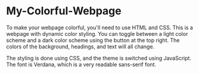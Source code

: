 # My-Colorful-Webpage
To make your webpage colorful, you'll need to use HTML and CSS.
This is a webpage with dynamic color styling. You can toggle between a light color scheme and a dark color scheme using the button at the top right. The colors of the background, headings, and text will all change.

The styling is done using CSS, and the theme is switched using JavaScript. The font is Verdana, which is a very readable sans-serif font.
